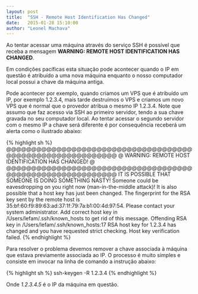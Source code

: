 ```yaml
---
layout: post
title:  "SSH - Remote Host Identification Has Changed"
date:   2015-01-28 15:10:00
author: "Leonel Machava"
---
```


Ao tentar acessar uma máquina através do serviço SSH é possível que receba a mensagem **WARNING: REMOTE HOST IDENTIFICATION HAS CHANGED**. 

Em condições pacíficas esta situação pode acontecer quando o IP em questão é atribuído a uma nova máquina enquanto o nosso computador local possui a chave da máquina antiga. 

Pode acontecer por exemplo, quando criamos um VPS que é atribuído um IP, por exemplo 1.2.3.4, mais tarde destruímos o VPS e criamos um novo VPS que é normal que o provedor atribua o mesmo IP 1.2.3.4. Note que assumo que faz acesso via SSH ao primeiro servidor, tendo a sua chave gravada no seu computador local. Ao tentar acessar o segundo servidor com o mesmo IP a chave será diferente é por consequência receberá um alerta como o ilustrado abaixo: 

{% highlight sh %}
@@@@@@@@@@@@@@@@@@@@@@@@@@@@@@@@@@@@@@@@@@@@@@@@@@@@@@@@@@@
@    WARNING: REMOTE HOST IDENTIFICATION HAS CHANGED!     @
@@@@@@@@@@@@@@@@@@@@@@@@@@@@@@@@@@@@@@@@@@@@@@@@@@@@@@@@@@@
IT IS POSSIBLE THAT SOMEONE IS DOING SOMETHING NASTY!
Someone could be eavesdropping on you right now (man-in-the-middle attack)!
It is also possible that a host key has just been changed.
The fingerprint for the RSA key sent by the remote host is
35:bf:60:f9:89:63:ad:37:1f:79:7a:b1:00:4d:97:54.
Please contact your system administrator.
Add correct host key in /Users/lefam/.ssh/known_hosts to get rid of this message.
Offending RSA key in /Users/lefam/.ssh/known_hosts:17
RSA host key for 1.2.3.4 has changed and you have requested strict checking.
Host key verification failed.
{% endhighlight %}

Para resolver o problema devemos remover a chave associada à máquina que estava previamente associada ao IP. O processo é muito simples e consiste em invocar na linha de comando a instrução abaixo:

{% highlight sh %}
ssh-keygen -R 1.2.3.4
{% endhighlight %}

Onde *1.2.3.4.5* é o IP da máquina em questão.

&nbsp;